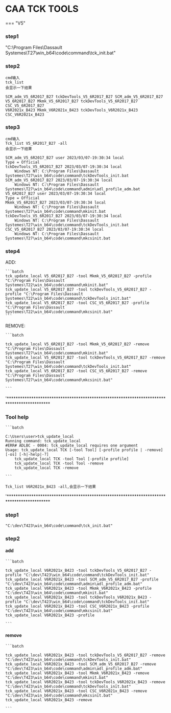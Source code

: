 



# CAA TCK TOOLS

=== "V5"

### step1
"C:\Program Files\Dassault Systemes\T27\win_b64\code\command\tck_init.bat"

### step2	
	cmd输入
	tck_list
	会显示一下结果

	SCM_adm_V5_6R2017_B27 tckDevTools_V5_6R2017_B27 SCM_adm_V5_6R2017_B27
	V5_6R2017_B27 Mkmk_V5_6R2017_B27 tckDevTools_V5_6R2017_B27 CSC_V5_6R2017_B27
	V6R2021x_B423 Mkmk_V6R2021x_B423 tckDevTools_V6R2021x_B423 CSC_V6R2021x_B423

### step3	
	cmd输入
	Tck_list V5_6R2017_B27 -all
	会显示一下结果

	SCM_adm_V5_6R2017_B27 user 2023/03/07-19:30:34 local
	Type = Official
	tckDevTools_V5_6R2017_B27 2023/03/07-19:30:34 local
		Windows NT: C:\Program Files\Dassault Systemes\T27\win_b64\code\command\tckDevTools_init.bat
	SCM_adm_V5_6R2017_B27 2023/03/07-19:30:34 local
		Windows NT: C:\Program Files\Dassault Systemes\T27\win_b64\code\command\admin\adl_profile_adm.bat
	V5_6R2017_B27 user 2023/03/07-19:30:34 local
	Type = Official
	Mkmk_V5_6R2017_B27 2023/03/07-19:30:34 local
		Windows NT: C:\Program Files\Dassault Systemes\T27\win_b64\code\command\mkinit.bat
	tckDevTools_V5_6R2017_B27 2023/03/07-19:30:34 local
		Windows NT: C:\Program Files\Dassault Systemes\T27\win_b64\code\command\tckDevTools_init.bat
	CSC_V5_6R2017_B27 2023/03/07-19:30:34 local
		Windows NT: C:\Program Files\Dassault Systemes\T27\win_b64\code\command\mkcsinit.bat


### step4

ADD:

	```batch
	tck_update_local V5_6R2017_B27 -tool Mkmk_V5_6R2017_B27 -profile "C:\Program Files\Dassault Systemes\T22\win_b64\code\command\mkinit.bat"
	tck_update_local V5_6R2017_B27 -tool tckDevTools_V5_6R2017_B27 -profile "C:\Program Files\Dassault Systemes\T22\win_b64\code\command\tckDevTools_init.bat"
	tck_update_local V5_6R2017_B27 -tool CSC_V5_6R2017_B27 -profile "C:\Program Files\Dassault Systemes\T22\win_b64\code\command\mkcsinit.bat"
	```

REMOVE:

	```batch

	tck_update_local V5_6R2017_B27 -tool Mkmk_V5_6R2017_B27 -remove  "C:\Program Files\Dassault Systemes\T27\win_b64\code\command\mkinit.bat"
	tck_update_local V5_6R2017_B27 -tool tckDevTools_V5_6R2017_B27 -remove "C:\Program Files\Dassault Systemes\T27\win_b64\code\command\tckDevTools_init.bat"
	tck_update_local V5_6R2017_B27 -tool CSC_V5_6R2017_B27 -remove  "C:\Program Files\Dassault Systemes\T27\win_b64\code\command\mkcsinit.bat"

	```

'*******************************************************************************************

### Tool help

	```batch

	C:\Users\user>tck_update_local
	Running command: tck_update_local
	#ERR# ADLBC - 0004: tck_update_local requires one argument
	Usage: tck_update_local TCK [-tool Tool] [-profile profile | -remove] [-os] [-h|-help|-?]
		tck_update_local TCK -tool Tool [-profile profile]
		tck_update_local TCK -tool Tool -remove
		tck_update_local TCK -remove

	```

	Tck_list V6R2021x_B423 -all,会显示一下结果

'*******************************************************************************************

### step1
```batch
"C:\dev\T423\win_b64\code\command\tck_init.bat"
```
### step2

#### add

	```batch

	tck_update_local V6R2021x_B423 -tool tckDevTools_V5_6R2017_B27 -profile "C:\dev\T423\win_b64\code\command\tckDevTools_init.bat"
	tck_update_local V6R2021x_B423 -tool SCM_adm_V5_6R2017_B27 -profile "C:\dev\T423\win_b64\code\command\admin\adl_profile_adm.bat"
	tck_update_local V6R2021x_B423 -tool Mkmk_V6R2021x_B423 -profile  "C:\dev\T423\win_b64\code\command\mkinit.bat"
	tck_update_local V6R2021x_B423 -tool tckDevTools_V6R2021x_B423 -profile "C:\dev\T423\win_b64\code\command\tckDevTools_init.bat"
	tck_update_local V6R2021x_B423 -tool CSC_V6R2021x_B423 -profile  "C:\dev\T423\win_b64\code\command\mkcsinit.bat"
	tck_update_local V6R2021x_B423 -profile

	```

#### remove

	```batch

	tck_update_local V6R2021x_B423 -tool tckDevTools_V5_6R2017_B27 -remove "C:\dev\T423\win_b64\code\command\tckDevTools_init.bat"
	tck_update_local V6R2021x_B423 -tool SCM_adm_V5_6R2017_B27 -remove "C:\dev\T423\win_b64\code\command\admin\adl_profile_adm.bat"
	tck_update_local V6R2021x_B423 -tool Mkmk_V6R2021x_B423 -remove  "C:\dev\T423\win_b64\code\command\mkinit.bat"
	tck_update_local V6R2021x_B423 -tool tckDevTools_V6R2021x_B423 -remove "C:\dev\T423\win_b64\code\command\tckDevTools_init.bat"
	tck_update_local V6R2021x_B423 -tool CSC_V6R2021x_B423 -remove  "C:\dev\T423\win_b64\code\command\mkcsinit.bat"
	tck_update_local V6R2021x_B423 -remove

	```

	

